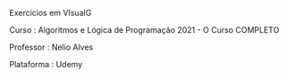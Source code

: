 Exercicios em VIsualG


Curso : Algoritmos e Lógica de Programação 2021 - O Curso COMPLETO 

Professor : Nelio Alves

Plataforma : Udemy
